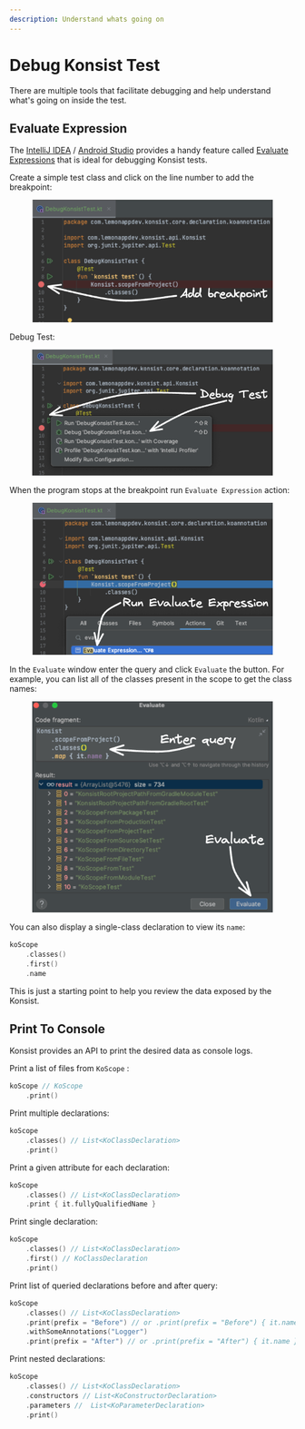 ```yaml
---
description: Understand whats going on
---
```


# Debug Konsist Test

There are multiple tools that facilitate debugging and help understand what's going on inside the test.&#x20;

## Evaluate Expression

The [IntelliJ IDEA](https://www.jetbrains.com/idea/) / [Android Studio](https://developer.android.com/studio) provides a handy feature called [Evaluate Expressions](https://www.jetbrains.com/help/rider/Evaluating\_Expressions.html#eval-expression-dialog) that is ideal for debugging Konsist tests.

Create a simple test class and click on the line number to add the breakpoint:

<figure><img src="../.gitbook/assets/image (1).png" alt=""><figcaption></figcaption></figure>

Debug Test:

<figure><img src="../.gitbook/assets/image (3).png" alt=""><figcaption></figcaption></figure>

When the program stops at the breakpoint run `Evaluate Expression` action:

<figure><img src="../.gitbook/assets/image (4).png" alt=""><figcaption></figcaption></figure>

In the `Evaluate` window enter the query and click `Evaluate` the button. For example, you can list all of the classes present in the scope to get the class names:

<figure><img src="../.gitbook/assets/image (5).png" alt=""><figcaption></figcaption></figure>

You can also display a single-class declaration to view its `name`:

```kotlin
koScope
    .classes()
    .first()
    .name
```

This is just a starting point to help you review the data exposed by the Konsist.

## Print To Console

Konsist provides an API to print the desired data as console logs.

Print a list of files from `KoScope` :

```kotlin
koScope // KoScope
    .print()
```

Print multiple declarations:

```kotlin
koScope
    .classes() // List<KoClassDeclaration>
    .print()
```

Print a given attribute for each declaration:

```kotlin
koScope
    .classes() // List<KoClassDeclaration>
    .print { it.fullyQualifiedName }
```

Print single declaration:

```kotlin
koScope
    .classes() // List<KoClassDeclaration>
    .first() // KoClassDeclaration
    .print()
```

Print list of queried declarations before and after query:

```kotlin
koScope
    .classes() // List<KoClassDeclaration>
    .print(prefix = "Before") // or .print(prefix = "Before") { it.name }
    .withSomeAnnotations("Logger")
    .print(prefix = "After") // or .print(prefix = "After") { it.name }
```

Print nested declarations:

```kotlin
koScope
    .classes() // List<KoClassDeclaration>
    .constructors // List<KoConstructorDeclaration>
    .parameters //  List<KoParameterDeclaration>
    .print()
```



